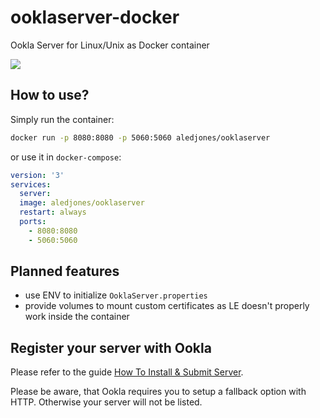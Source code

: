 # ooklaserver-docker

Ookla Server for Linux/Unix as Docker container

![](https://github.com/aledjones/ooklaserver/workflows/Docker/badge.svg)

## How to use?

Simply run the container:
```sh
docker run -p 8080:8080 -p 5060:5060 aledjones/ooklaserver
```
or use it in `docker-compose`:
```yaml
version: '3'
services:
  server:
  image: aledjones/ooklaserver
  restart: always
  ports:
    - 8080:8080
    - 5060:5060
```

## Planned features

- use ENV to initialize `OoklaServer.properties`
- provide volumes to mount custom certificates as LE doesn't properly work inside the container

## Register your server with Ookla

Please refer to the guide [How To Install & Submit Server](https://support.ookla.com/hc/en-us/articles/234578568-How-To-Install-Submit-Server).

Please be aware, that Ookla requires you to setup a fallback option with HTTP. Otherwise your server will not be listed. 

